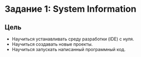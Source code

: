 # Задание 1: System Information

## Цель

* Научиться устанавливать среду разработки (IDE) с нуля.
* Научиться создавать новые проекты.
* Научиться запускать написанный программный код.
